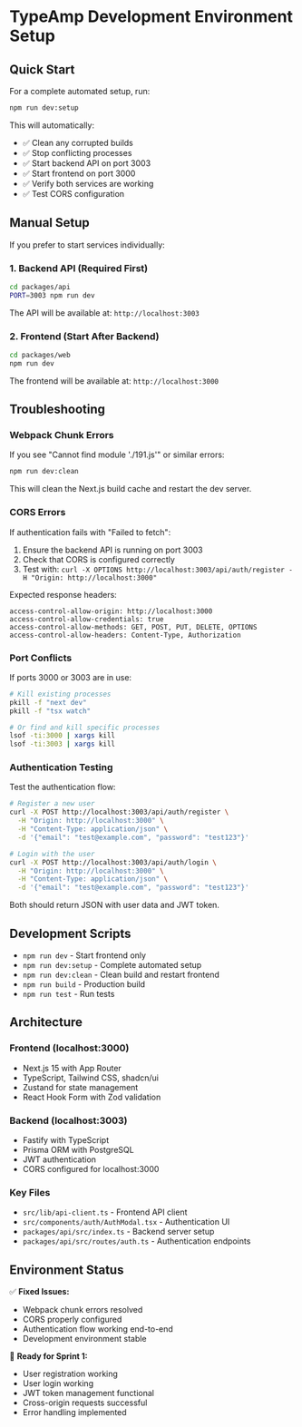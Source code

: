 # TypeAmp Development Environment Setup

## Quick Start

For a complete automated setup, run:

```bash
npm run dev:setup
```

This will automatically:

- ✅ Clean any corrupted builds
- ✅ Stop conflicting processes
- ✅ Start backend API on port 3003
- ✅ Start frontend on port 3000
- ✅ Verify both services are working
- ✅ Test CORS configuration

## Manual Setup

If you prefer to start services individually:

### 1. Backend API (Required First)

```bash
cd packages/api
PORT=3003 npm run dev
```

The API will be available at: `http://localhost:3003`

### 2. Frontend (Start After Backend)

```bash
cd packages/web
npm run dev
```

The frontend will be available at: `http://localhost:3000`

## Troubleshooting

### Webpack Chunk Errors

If you see "Cannot find module './191.js'" or similar errors:

```bash
npm run dev:clean
```

This will clean the Next.js build cache and restart the dev server.

### CORS Errors

If authentication fails with "Failed to fetch":

1. Ensure the backend API is running on port 3003
2. Check that CORS is configured correctly
3. Test with: `curl -X OPTIONS http://localhost:3003/api/auth/register -H "Origin: http://localhost:3000"`

Expected response headers:

```
access-control-allow-origin: http://localhost:3000
access-control-allow-credentials: true
access-control-allow-methods: GET, POST, PUT, DELETE, OPTIONS
access-control-allow-headers: Content-Type, Authorization
```

### Port Conflicts

If ports 3000 or 3003 are in use:

```bash
# Kill existing processes
pkill -f "next dev"
pkill -f "tsx watch"

# Or find and kill specific processes
lsof -ti:3000 | xargs kill
lsof -ti:3003 | xargs kill
```

### Authentication Testing

Test the authentication flow:

```bash
# Register a new user
curl -X POST http://localhost:3003/api/auth/register \
  -H "Origin: http://localhost:3000" \
  -H "Content-Type: application/json" \
  -d '{"email": "test@example.com", "password": "test123"}'

# Login with the user
curl -X POST http://localhost:3003/api/auth/login \
  -H "Origin: http://localhost:3000" \
  -H "Content-Type: application/json" \
  -d '{"email": "test@example.com", "password": "test123"}'
```

Both should return JSON with user data and JWT token.

## Development Scripts

- `npm run dev` - Start frontend only
- `npm run dev:setup` - Complete automated setup
- `npm run dev:clean` - Clean build and restart frontend
- `npm run build` - Production build
- `npm run test` - Run tests

## Architecture

### Frontend (localhost:3000)

- Next.js 15 with App Router
- TypeScript, Tailwind CSS, shadcn/ui
- Zustand for state management
- React Hook Form with Zod validation

### Backend (localhost:3003)

- Fastify with TypeScript
- Prisma ORM with PostgreSQL
- JWT authentication
- CORS configured for localhost:3000

### Key Files

- `src/lib/api-client.ts` - Frontend API client
- `src/components/auth/AuthModal.tsx` - Authentication UI
- `packages/api/src/index.ts` - Backend server setup
- `packages/api/src/routes/auth.ts` - Authentication endpoints

## Environment Status

✅ **Fixed Issues:**

- Webpack chunk errors resolved
- CORS properly configured
- Authentication flow working end-to-end
- Development environment stable

🎯 **Ready for Sprint 1:**

- User registration working
- User login working
- JWT token management functional
- Cross-origin requests successful
- Error handling implemented
